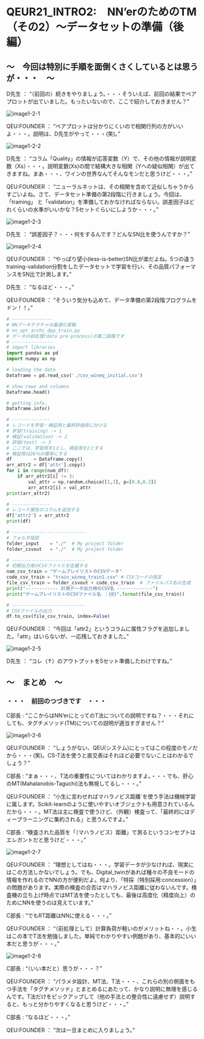# QEUR21_INTRO2:　NN’erのためのTM（その2）～データセットの準備（後編）

## ～　今回は特別に手順を面倒くさくしているとは思うが・・・　～

D先生 ： “（前回の）続きをやりましょう。・・・そういえば、前回の結果でペアプロットが出ていました。もったいないので、ここで紹介しておきません？”

![image1-2-1](https://yaber1965.github.io/images/image1-2-1.jpg)

QEU:FOUNDER ： “ペアプロットは分かりにくいので相関行列の方がいいよ・・・。説明は、D先生がやって・・・(笑)。”

![image1-2-2](https://yaber1965.github.io/images/image1-2-2.jpg)

D先生 ： “コラム「Quality」の情報が応答変数（Y）で、その他の情報が説明変数（Xs）・・・。説明変数(Xs)の間で結構大きな相関（Yへの疑似相関）が出てきますね。まあ・・・、ワインの世界なんてそんなモンだと思うけど・・・。”

QEU:FOUNDER ： “ニューラルネットは、その相関を含めて近似しちゃうからすごいよね。さて、データセット準備の第2段階に行きましょう。今回は、「training」 と「validation」を準備しておかなければならない。誤差因子はどれくらいの水準がいいかな？5セットぐらいにしようか・・・。”

![image1-2-3](https://yaber1965.github.io/images/image1-2-3.jpg)

D先生 ： “誤差因子？・・・何をするんです？どんなSN比を使うんですか？”

![image1-2-4](https://yaber1965.github.io/images/image1-2-4.jpg)

QEU:FOUNDER ： “やっぱり望小(less-is-better)SN比が楽だよね。5つの違うtraining-validation分割をしたデータセットで学習を行い、その品質パフォーマンスをSN比で計測します。”

D先生 ： “なるほど・・・。”

QEU:FOUNDER ： “そういう気分も込めて、データ準備の第2段階プログラムをドン！！。”


```python
# ---------------
# NNアーキテクチャの最適化実験
# nn_opt_archi_dpp_train.py
# データの前処理(data pre-process)の第二段階です
# ---------------
# import libraries
import pandas as pd
import numpy as np

# loading the data
Dataframe = pd.read_csv('./csv_wineq_initial.csv')

# show rows and columns
Dataframe.head()

# getting info.
Dataframe.info()

# --------------
# レコードを学習・検証用と最終評価用に分ける
# 学習(training) -> 1
# 検証(validation) -> 2
# 評価(test) -> 3
# ここでは、学習用を1とし、検証用を2とする
# 検証用は20％の確率にする
df        = Dataframe.copy()
arr_attr2 = df['attr'].copy()
for i in range(num_df):
    if arr_attr2[i] != 3:
        val_attr = np.random.choice([1,2], p=[0.8,0.2])
        arr_attr2[i] = val_attr
print(arr_attr2)

# --------------
# レコード属性のコラムを追加する
df['attr2'] = arr_attr2
print(df)

# ---------------------------
# フォルダ指定
folder_input    = "./"  # My project folder
folder_csvout   = "./"  # My project folder

# ---------------------------
# 初期出力用のCSVファイルを定義する
nam_csv_train = "ゲームプレイリストのCSVデータ" 
code_csv_train = "train_wineq_train1.csv" # CSVコードの指定
file_csv_train = folder_csvout + code_csv_train  # ファイルパス名の生成
print("------------ 計測データ出力用のCSV名 -------------")   
print("ゲームプレイリストのCSVファイル名 ：{0}".format(file_csv_train))

# ---------------------------
# CSVファイルの出力
df.to_csv(file_csv_train, index=False)

```

QEU:FOUNDER ： “今回は「attr2」というコラムに属性フラグを追加しました。「attr」はいらないが、一応残しておきました。”

![image1-2-5](https://yaber1965.github.io/images/image1-2-5.jpg)

D先生 ： “コレ（↑）のアウトプットを5セット準備したわけですね。”



## ～　まとめ　～

### ・・・　前回のつづきです　・・・

C部長 : “ここからはNN’erにとってのT法についての説明ですね？・・・それにしても、タグチメソッド(TM)についての説明が適当すぎません？”

![image1-2-6](https://yaber1965.github.io/images/image1-2-6.jpg)

QEU:FOUNDER ： “しょうがない、QEU(システム)にとってはこの程度のモノだから・・・(笑)。CS-T法を使うと直交表はそれほど必要でないことはわかるでしょう？”

C部長 : “まぁ・・・、T法の重要性についてはわかりますよ。・・・でも、肝心のMT(Mahalanobis-Taguchi)法も無視してるし・・・。”

QEU:FOUNDER ： “小生に言わせればマハラノビス距離`を使う手法は機械学習に属します。Scikit-learnのように使いやすいオブジェクトも用意されているんだから・・・。MT法は主に検査で使うけど、（外観）検査って、「最終的にはディープラーニングに集約される」と思うんですよ。”

C部長 : “検査された品質を「（マハラノビス）距離」で測るというコンセプトはエレガントだと思うけど・・・。”

![image1-2-7](https://yaber1965.github.io/images/image1-2-7.jpg)

QEU:FOUNDER ： “理想としてはね・・・。学習データが少なければ、現実にはこの方法しかないでしょう。でも、Digital_twinがあれば種々の不良モードの情報を作れるのでNNの方が便利だよ。何より、「特採（特別採用:concession）」の問題があります。実際の検査の合否はマハラノビス距離に従わないんです。検査機の立ち上げ時点ではMT法を使ったとしても、最後は高度化（精度向上）のためにNNを使うのは見えています。”

C部長 : “でもRT距離はNNに使える・・・。”

QEU:FOUNDER ： “（前処理として）計算負荷が軽いのがメリットね・・。小生はこの本でT法を勉強しました。単純でわかりやすい例題があり、基本的にいい本だと思うが・・・。”

![image1-2-8](https://yaber1965.github.io/images/image1-2-8.jpg)

C部長 : “（いい本だと）思うが・・・？”

QEU:FOUNDER ： “パラメタ設計、MT法、T法・・・、これらの別の側面をもつ手法を「タグチメソッド」とまとめるにあたって、かなり説明に無理を感じるんです。T法だけをピックアップして（他の手法との整合性に遠慮せず）説明すると、もっと分かりやすくなると思うけど・・・。”

C部長 : “なるほど・・・。”

QEU:FOUNDER ： “次は一旦まとめに入りましょう。”
